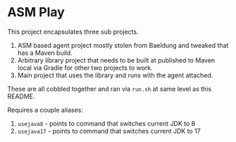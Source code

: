 ASM Play
========

This project encapsulates three sub projects.

1. ASM based agent project mostly stolen from Baeldung and tweaked that has a Maven build.
2. Arbitrary library project that needs to be built at published to Maven local via Gradle for other two projects to work.
3. Main project that uses the library and runs with the agent attached.

These are all cobbled together and ran via `run.sh` at same level as this README.

Requires a couple aliases:

1. `usejava8` - points to command that switches current JDK to 8
2. `usejava17` - points to command that switches current JDK to 17